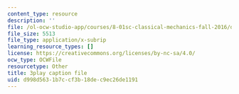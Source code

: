 ```yaml
---
content_type: resource
description: ''
file: /ol-ocw-studio-app/courses/8-01sc-classical-mechanics-fall-2016/d998d5631b7ccf3b18dec9ec26de1191_-M8swpL-Ij8.srt
file_size: 5513
file_type: application/x-subrip
learning_resource_types: []
license: https://creativecommons.org/licenses/by-nc-sa/4.0/
ocw_type: OCWFile
resourcetype: Other
title: 3play caption file
uid: d998d563-1b7c-cf3b-18de-c9ec26de1191
---
```

